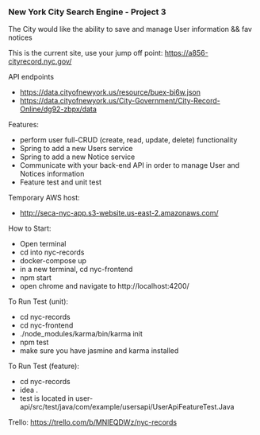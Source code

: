 ### New York City Search Engine - Project 3

The City would like the ability to save and manage User information && fav notices

This is the current site, use your jump off point:
https://a856-cityrecord.nyc.gov/

API endpoints

- https://data.cityofnewyork.us/resource/buex-bi6w.json
- https://data.cityofnewyork.us/City-Government/City-Record-Online/dg92-zbpx/data


Features:
- perform user full-CRUD (create, read, update, delete) functionality
- Spring to add a new Users service
- Spring to add a new Notice service
- Communicate with your back-end API in order to manage User and Notices information
- Feature test and unit test

Temporary AWS host:
- http://seca-nyc-app.s3-website.us-east-2.amazonaws.com/

How to Start:
- Open terminal
- cd into nyc-records 
- docker-compose up
- in a new terminal, cd nyc-frontend
- npm start
- open chrome and navigate to http://localhost:4200/

To Run Test (unit):
- cd nyc-records
- cd nyc-frontend
- ./node_modules/karma/bin/karma init
- npm test
- make sure you have jasmine and karma installed

To Run Test (feature):
- cd nyc-records
- idea .
- test is located in user-api/src/test/java/com/example/usersapi/UserApiFeatureTest.Java


Trello:
https://trello.com/b/MNIEQDWz/nyc-records 